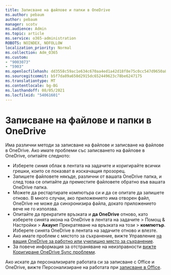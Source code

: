 ```yaml
---
title: Записване на файлове и папки в OneDrive
ms.author: pebaum
author: pebaum
manager: scotv
ms.audience: Admin
ms.topic: article
ms.service: o365-administration
ROBOTS: NOINDEX, NOFOLLOW
localization_priority: Normal
ms.collection: Adm_O365
ms.custom:
- "9003073"
- "5903"
ms.openlocfilehash: dd3558c59ac1e634c670aa4ed1a42d18f8e75c0cc547d9650a84c918b77e056c
ms.sourcegitcommit: b5f7da89a650d2915dc652449623c78be6247175
ms.translationtype: MT
ms.contentlocale: bg-BG
ms.lasthandoff: 08/05/2021
ms.locfileid: "54061601"
---
```

# <a name="saving-files-and-folders-to-onedrive"></a>Записване на файлове и папки в OneDrive

Има различни методи за записване на файлове и записване на файлове в OneDrive. Ако имате проблеми със записването на файлове в OneDrive, опитайте следното:

- Изберете синия облак в лентата на задачите и коригирайте всички грешки, които се показват в изскачащия прозорец.
- Запишете файловете някъде, различни от вашата OneDrive папка, и след това се опитайте да преместите файловете обратно във вашата OneDrive папка.
- Можете да рестартирате компютъра си и да се опитате да запишете отново. В много случаи, ако приложението има отворен файл, OneDrive не може да синхронизира файла, докато приложението вече не го използва.    
- Опитайте да прекратите връзката и **да OneDrive** отново, като изберете синята икона на OneDrive в лентата на задачите > Помощ & Настройки  >  **Акаунт** Прекратяване на връзката на този  >  **компютър**. Изберете синята OneDrive в лентата на задачите отново и влезте.
- Ако имате проблем с мястото за съхранение, вижте Управление [на вашия OneDrive за работно или училищно място за съхранение](https://support.microsoft.com/office/manage-your-onedrive-for-work-or-school-storage-31519161-059c-4764-b6f8-f5cd29f7fe68).
- За повече информация за отстраняване на неизправности [вижте Коригиране OneDrive Sync проблеми](https://docs.microsoft.com/alchemyinsights/fix-onedrive-sync-issues).  

Ако искате да персонализирате работата си за записване с Office и OneDrive, вижте Персонализиране на работата при [записване в Office](https://support.microsoft.com/office/customize-the-save-experience-in-office-786200a7-f5f2-4d26-a3ae-b78c60dd5d3b).
